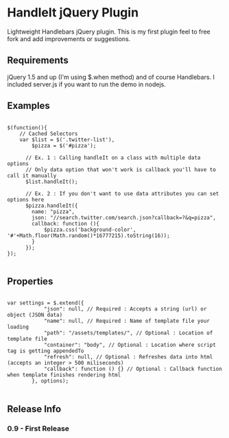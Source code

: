 # HandleIt jQuery Plugin
Lightweight Handlebars jQuery plugin. This is my first plugin feel to free fork and add improvements or suggestions.

## Requirements
jQuery 1.5 and up (I'm using $.when method) and of course Handlebars. I included server.js if you want to run the demo in nodejs.

## Examples
<pre>
<code>
$(function(){
    // Cached Selectors
    var $list = $('.twitter-list'),
        $pizza = $('#pizza');

      // Ex. 1 : Calling handleIt on a class with multiple data options
      // Only data option that won't work is callback you'll have to call it manually 
      $list.handleIt();

      // Ex. 2 : If you don't want to use data attributes you can set options here
      $pizza.handleIt({
        name: "pizza",
        json: "//search.twitter.com/search.json?callback=?&q=pizza",
        callback: function (){
            $pizza.css('background-color', '#'+Math.floor(Math.random()*16777215).toString(16));
        }
      });
});
</code>
</pre>

## Properties
<pre>
<code>
var settings = $.extend({
            "json": null, // Required : Accepts a string (url) or object (JSON data) 
            "name": null, // Required : Name of template file your loading
            "path": "/assets/templates/", // Optional : Location of template file
            "container": "body", // Optional : Location where script tag is getting appendedTo
            "refresh": null, // Optional : Refreshes data into html (accepts an integer > 500 miliseconds)
            "callback": function () {} // Optional : Callback function when template finishes rendering html
        }, options);	
</code>	
</pre>

## Release Info
### 0.9 - First Release